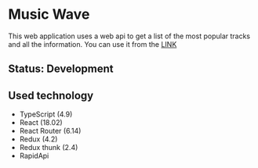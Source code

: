 # Music Wave

This web application uses a web api to get a list of the most popular tracks and all the information. You can use it from the [LINK](https://yanseses.github.io/wave/)

## Status: Development

## Used technology

- TypeScript (4.9)
- React (18.02)
- React Router (6.14)
- Redux (4.2)
- Redux thunk (2.4)
- RapidApi